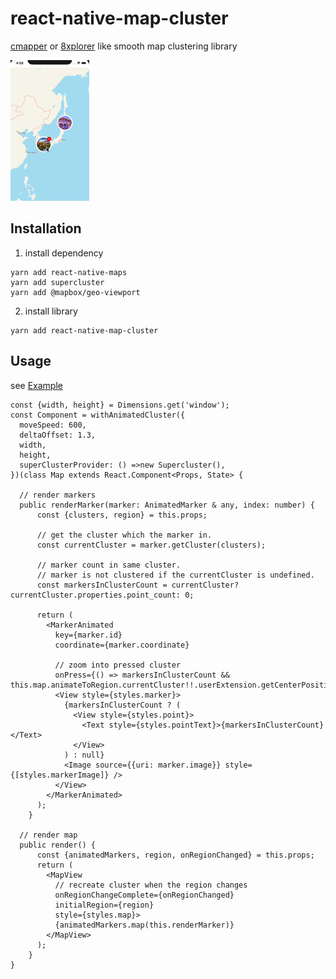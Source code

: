 # react-native-map-cluster

[cmapper](https://apps.apple.com/jp/app/cmapper/id935586290) or [8xplorer](https://apps.apple.com/app/apple-store/id1460433285?mt=8&l=ja) like smooth map clustering library

![demo](/image/anim.gif)

## Installation

1. install dependency
```
yarn add react-native-maps
yarn add supercluster
yarn add @mapbox/geo-viewport
```

2. install library

```
yarn add react-native-map-cluster
```

## Usage

see [Example](/example/sampleProject)

```
const {width, height} = Dimensions.get('window');
const Component = withAnimatedCluster({
  moveSpeed: 600,
  deltaOffset: 1.3,
  width,
  height,
  superClusterProvider: () =>new Supercluster(),
})(class Map extends React.Component<Props, State> {

  // render markers 
  public renderMarker(marker: AnimatedMarker & any, index: number) {
      const {clusters, region} = this.props;
      
      // get the cluster which the marker in.
      const currentCluster = marker.getCluster(clusters);
      
      // marker count in same cluster.
      // marker is not clustered if the currentCluster is undefined.
      const markersInClusterCount = currentCluster? currentCluster.properties.point_count: 0;
      
      return (
        <MarkerAnimated
          key={marker.id}
          coordinate={marker.coordinate}
          
          // zoom into pressed cluster
          onPress={() => markersInClusterCount && this.map.animateToRegion.currentCluster!!.userExtension.getCenterPosition())}>
          <View style={styles.marker}>
            {markersInClusterCount ? (
              <View style={styles.point}>
                <Text style={styles.pointText}>{markersInClusterCount}</Text>
              </View>
            ) : null}
            <Image source={{uri: marker.image}} style={[styles.markerImage]} />
          </View>
        </MarkerAnimated>
      );
    }

  // render map 
  public render() {
      const {animatedMarkers, region, onRegionChanged} = this.props;
      return (
        <MapView 
          // recreate cluster when the region changes
          onRegionChangeComplete={onRegionChanged}
          initialRegion={region}
          style={styles.map}>
          {animatedMarkers.map(this.renderMarker)}
        </MapView>
      );
    }
} 
```


